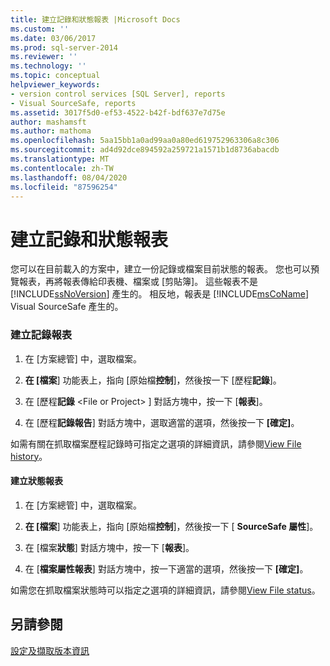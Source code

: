 ```yaml
---
title: 建立記錄和狀態報表 |Microsoft Docs
ms.custom: ''
ms.date: 03/06/2017
ms.prod: sql-server-2014
ms.reviewer: ''
ms.technology: ''
ms.topic: conceptual
helpviewer_keywords:
- version control services [SQL Server], reports
- Visual SourceSafe, reports
ms.assetid: 3017f5d0-ef53-4522-b42f-bdf637e7d75e
author: mashamsft
ms.author: mathoma
ms.openlocfilehash: 5aa15bb1a0ad99aa0a80ed619752963306a8c306
ms.sourcegitcommit: ad4d92dce894592a259721a1571b1d8736abacdb
ms.translationtype: MT
ms.contentlocale: zh-TW
ms.lasthandoff: 08/04/2020
ms.locfileid: "87596254"
---
```

# <a name="create-history-and-status-reports"></a>建立記錄和狀態報表
  您可以在目前載入的方案中，建立一份記錄或檔案目前狀態的報表。 您也可以預覽報表，再將報表傳給印表機、檔案或 [剪貼簿]。 這些報表不是 [!INCLUDE[ssNoVersion](../includes/ssnoversion-md.md)] 產生的。 相反地，報表是 [!INCLUDE[msCoName](../includes/msconame-md.md)] Visual SourceSafe 產生的。  
  
### <a name="to-create-a-history-report"></a>建立記錄報表  
  
1.  在 [方案總管] 中，選取檔案。  
  
2.  **在 [檔案**] 功能表上，指向 [原始檔**控制**]，然後按一下 [歷程**記錄**]。  
  
3.  在 [歷程**記錄** \<File or Project> ] 對話方塊中，按一下 [**報表**]。  
  
4.  在 [歷程**記錄報告**] 對話方塊中，選取適當的選項，然後按一下 **[確定]**。  
  
 如需有關在抓取檔案歷程記錄時可指定之選項的詳細資訊，請參閱[View File history](../../2014/database-engine/view-file-history.md)。  
  
#### <a name="to-create-a-status-report"></a>建立狀態報表  
  
1.  在 [方案總管] 中，選取檔案。  
  
2.  **在 [檔案**] 功能表上，指向 [原始檔**控制**]，然後按一下 [ **SourceSafe 屬性**]。  
  
3.  在 [檔案**狀態**] 對話方塊中，按一下 [**報表**]。  
  
4.  在 [**檔案屬性報表**] 對話方塊中，按一下適當的選項，然後按一下 **[確定]**。  
  
 如需您在抓取檔案狀態時可以指定之選項的詳細資訊，請參閱[View File status](../../2014/database-engine/view-file-status.md)。  
  
## <a name="see-also"></a>另請參閱  
 [設定及擷取版本資訊](../../2014/database-engine/set-and-retrieve-version-information.md)  
  
  

